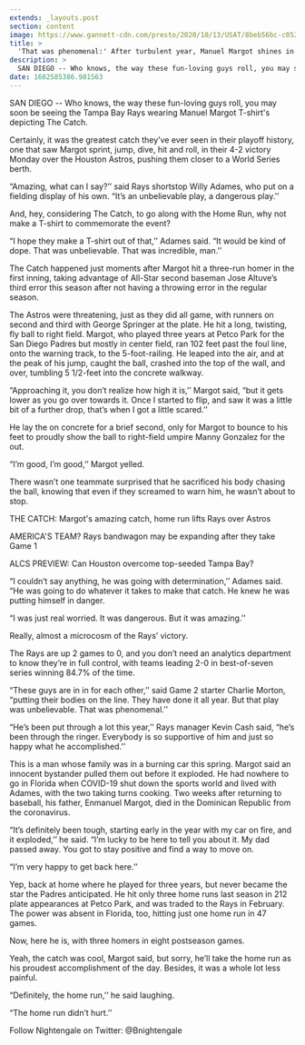 ```yaml
--- 
extends: _layouts.post 
section: content 
image: https://www.gannett-cdn.com/presto/2020/10/13/USAT/8beb56bc-c052-4727-b6ea-076f28a674b4-USATSI_15057387.jpg?crop=4811,2706,x0,y0&width=3200&height=1800&format=pjpg&auto=webp 
title: > 
  'That was phenomenal:' After turbulent year, Manuel Margot shines in Game 2 of ALCS to become Rays hero 
description: > 
  SAN DIEGO -- Who knows, the way these fun-loving guys roll, you may soon be seeing the Tampa Bay Rays wearing Manuel Margot T-shirt's depicting The Catch.“Amazing, what can I say?’’ said Rays shortstop Willy Adames, who put on a fielding display of his own.The Astros were threatening, just as they did all game, with runners on second and third with George Springer at the plate.THE CATCH: Margot's amazing catch, home run lifts Rays over AstrosAMERICA'S TEAM?Yeah, the catch was cool, Margot said, but sorry, he’ll take the home run as his proudest accomplishment of the day. 
date: 1602585386.981563 
--- 
```

SAN DIEGO -- Who knows, the way these fun-loving guys roll, you may soon be seeing the Tampa Bay Rays wearing Manuel Margot T-shirt's depicting The Catch.

Certainly, it was the greatest catch they’ve ever seen in their playoff history, one that saw Margot sprint, jump, dive, hit and roll, in their 4-2 victory Monday over the Houston Astros, pushing them closer to a World Series berth.

“Amazing, what can I say?’’ said Rays shortstop Willy Adames, who put on a fielding display of his own. “It’s an unbelievable play, a dangerous play.’’

And, hey, considering The Catch, to go along with the Home Run, why not make a T-shirt to commemorate the event?

“I hope they make a T-shirt out of that,’’ Adames said. “It would be kind of dope. That was unbelievable. That was incredible, man.’’

The Catch happened just moments after Margot hit a three-run homer in the first inning, taking advantage of All-Star second baseman Jose Altuve’s third error this season after not having a throwing error in the regular season.

The Astros were threatening, just as they did all game, with runners on second and third with George Springer at the plate. He hit a long, twisting, fly ball to right field. Margot, who played three years at Petco Park for the San Diego Padres but mostly in center field, ran 102 feet past the foul line, onto the warning track, to the 5-foot-railing. He leaped into the air, and at the peak of his jump, caught the ball, crashed into the top of the wall, and over, tumbling 5 1/2-feet into the concrete walkway.

“Approaching it, you don’t realize how high it is,’’ Margot said, “but it gets lower as you go over towards it. Once I started to flip, and saw it was a little bit of a further drop, that’s when I got a little scared.’’

He lay the on concrete for a brief second, only for Margot to bounce to his feet to proudly show the ball to right-field umpire Manny Gonzalez for the out.

“I’m good, I’m good,’’ Margot yelled.

There wasn’t one teammate surprised that he sacrificed his body chasing the ball, knowing that even if they screamed to warn him, he wasn’t about to stop.

THE CATCH: Margot's amazing catch, home run lifts Rays over Astros

AMERICA'S TEAM? Rays bandwagon may be expanding after they take Game 1

ALCS PREVIEW: Can Houston overcome top-seeded Tampa Bay?

“I couldn’t say anything, he was going with determination,’’ Adames said. “He was going to do whatever it takes to make that catch. He knew he was putting himself in danger.

“I was just real worried. It was dangerous. But it was amazing.’’

Really, almost a microcosm of the Rays’ victory.

The Rays are up 2 games to 0, and you don’t need an analytics department to know they’re in full control, with teams leading 2-0 in best-of-seven series winning 84.7% of the time.

“These guys are in in for each other,’’ said Game 2 starter Charlie Morton, “putting their bodies on the line. They have done it all year. But that play was unbelievable. That was phenomenal.’’

“He’s been put through a lot this year,’’ Rays manager Kevin Cash said, “he’s been through the ringer. Everybody is so supportive of him and just so happy what he accomplished.’’

This is a man whose family was in a burning car this spring. Margot said an innocent bystander pulled them out before it exploded. He had nowhere to go in Florida when COVID-19 shut down the sports world and lived with Adames, with the two taking turns cooking. Two weeks after returning to baseball, his father, Enmanuel Margot, died in the Dominican Republic from the coronavirus.

“It’s definitely been tough, starting early in the year with my car on fire, and it exploded,’’ he said. “I’m lucky to be here to tell you about it. My dad passed away. You got to stay positive and find a way to move on.

“I’m very happy to get back here.’’

Yep, back at home where he played for three years, but never became the star the Padres anticipated. He hit only three home runs last season in 212 plate appearances at Petco Park, and was traded to the Rays in February. The power was absent in Florida, too, hitting just one home run in 47 games.

Now, here he is, with three homers in eight postseason games.

Yeah, the catch was cool, Margot said, but sorry, he’ll take the home run as his proudest accomplishment of the day. Besides, it was a whole lot less painful.

“Definitely, the home run,’’ he said laughing.

“The home run didn’t hurt.’’

Follow Nightengale on Twitter: @Bnightengale